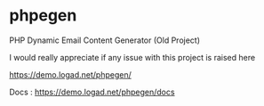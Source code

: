 # phpegen
PHP Dynamic Email Content Generator (Old Project)

I would really appreciate if any issue with this project is raised here

https://demo.logad.net/phpegen/

Docs : https://demo.logad.net/phpegen/docs
